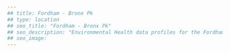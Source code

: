 ```yaml
---
## title: Fordham - Bronx Pk
## type: location
## seo_title: "Fordham - Bronx Pk"
## seo_description: "Environmental Health data profiles for the Fordham - Bronx Pk neighborhood of NYC."
## seo_image: 
---
```

